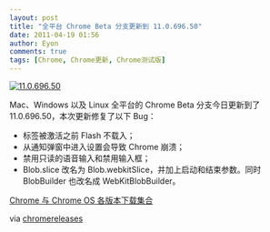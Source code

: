 ```yaml
---
layout: post
title: "全平台 Chrome Beta 分支更新到 11.0.696.50"
date: 2011-04-19 01:56
author: Eyon
comments: true
tags: [Chrome, Chrome更新, Chrome测试版]
---
```

<a href="http://img.chromi.org/2011/04/11.0.696.50.png">![](http://img.chromi.org/2011/04/11.0.696.50.png "11.0.696.50")</a>

Mac、Windows 以及 Linux 全平台的 Chrome Beta 分支今日更新到了 11.0.696.50，本次更新修复了以下 Bug：


*   标签被激活之前 Flash 不载入；
*   从通知弹窗中进入设置会导致 Chrome 崩溃；
*   禁用只读的语音输入和禁用输入框；
*   Blob.slice 改名为 Blob.webkitSlice，并加上启动和结束参数。同时 BlobBuilder 也改名成 WebKitBlobBuilder。

[Chrome 与 Chrome OS 各版本下载集合](http://www.chromi.org/chromedownload)

via [chromereleases](http://googlechromereleases.blogspot.com/2011/04/beta-channel-update_18.html)
